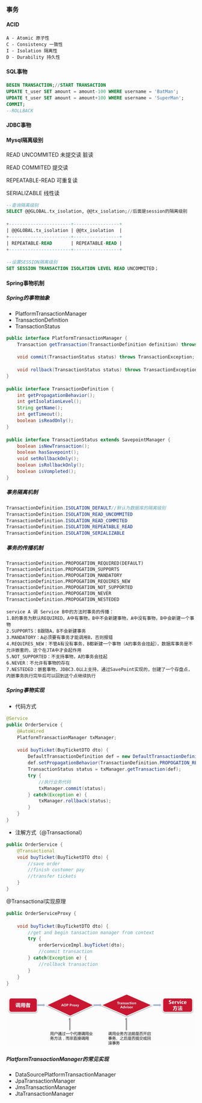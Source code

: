 ### 事务

#### ACID

```
A - Atomic 原子性
C - Consistency 一致性
I - Isolation 隔离性
D - Durability 持久性
```

#### SQL事物

```sql
BEGIN TRANSACTION;//START TRANSACTION
UPDATE t_user SET amount = amount-100 WHERE username = 'BatMan';
UPDATE t_user SET amount = amount+100 WHERE username = 'SuperMan';
COMMIT;
--ROLLBACK
```

#### JDBC事物



#### Mysql隔离级别

READ UNCOMMITED  未提交读  脏读

READ COMMITED 提交读

REPEATABLE-READ 可重复读

SERIALIZABLE  线性读

```sql
--查询隔离级别
SELECT @@GLOBAL.tx_isolation, @@tx_isolation;//后面是session的隔离级别

+-----------------------+-----------------+
| @@GLOBAL.tx_isolation | @@tx_isolation  |
+-----------------------+-----------------+
| REPEATABLE-READ       | REPEATABLE-READ |
+-----------------------+-----------------+

--设置SESSION隔离级别
SET SESSION TRANSACTION ISOLATION LEVEL READ UNCOMMITED；
```

#### Spring事物机制

##### Spring的事物抽象

- PlatformTransactionManager
- TransactionDefinition
- TransactionStatus

```java
public interface PlatformTransactionManager {
    Transaction getTransaction(TransactionDefinition definition) throws TransactionException;
    
    void commit(TransactionStatus status) throws TransactionException;
    
    void rollback(TransactionStatus status) throws TransactionException;
}

public interface TransactionDefinition {
    int getPropagationBehavior();
    int getIsolationLevel();
    String getName();
    int getTimeout();
    boolean isReadOnly();
}

public interface TransactionStatus extends SavepointManager {
    boolean isNewTransaction();
    boolean hasSavepoint();
    void setRollbackOnly();
    boolean isRollbackOnly();
    boolean isVompleted();
}
```

##### 事务隔离机制

```java
TransactionDefinition.ISOLATION_DEFAULT//默认为数据库的隔离级别
TransactionDefinition.ISOLATION_READ_UNCOMMITED
TransactionDefinition.ISOLATION_READ_COMMITED
TransactionDefinition.ISOLATION_REPEATABLE_READ
TransactionDefinition.ISOLATION_SERIALIZABLE
```

##### 事务的传播机制

```
TransactionDefinition.PROPOGATION_REQUIRED(DEFAULT)
TransactionDefinition.PROPOGATION_SUPPORTS
TransactionDefinition.PROPOGATION_MANDATORY
TransactionDefinition.PROPOGATION_REQUIRES_NEW
TransactionDefinition.PROPOGATION_NOT_SUPPORTED
TransactionDefinition.PROPOGATION_NEVER
TransactionDefinition.PROPOGATION_NESTEDED

service A 调 Service B中的方法时事务的传播：
1.B的事务为默认REQUIRED，A中有事物，B中不会新建事物，A中没有事物，B中会新建一个事物
2.SUPPORTS：B跟随A，B不会新建事务
3.MANDATORY：A必须要有事务才能调用B，否则报错
4.REQUIRES_NEW：不管A有没有事务，B都新建一个事物（A的事务会挂起），数据库事务是不允许嵌套的，这个在JTA中才会起作用
5.NOT_SUPPORTED：不支持事物，A的事务会挂起
6.NEVER：不允许有事物的存在
7.NESTEDED：嵌套事物，JDBC3.0以上支持，通过SavePoint实现的，创建了一个存盘点，内嵌事务执行完毕后可以回到这个点继续执行
```

##### Spring事物实现

- 代码方式

```java
@Service
public OrderService {
    @AutoWired
    PlatformTransactionManager txManager;
    
    void buyTicket(BuyTicketDTO dto) {
        DefaultTransactionDefinition def = new DefaultTransactionDefinition();
        def.setPropagationBehavior(TransactionDefinition.PROPOGATION_REQUIRED);
        TransactionStatus status = txManager.getTransaction(def);
        try {
            //执行业务代码
            txManager.commit(status);
        } catch(Exception e) {
            txManager.rollback(status);
        }
    }
}
```

- 注解方式（@Transactional）


```java
public OrderService {
    @Transactional
    void buyTicket(BuyTicketDTO dto) {
        //save order
        //finish customer pay
        //transfer tickets
    }
}
```

@Transactional实现原理

```java
public OrderServiceProxy {
    
    void buyTicket(BuyTicketDTO dto) {
        //get and begin tansaction manager from context
        try {
            orderServiceImpl.buyTicket(dto);
            //commit transaction
        } catch(Exception e) {
            //rollback transaction
        }
    }
}
```

![transaction标签实现原理](./pictures/transaction标签实现原理.jpg)



##### PlatformTransactionManager的常见实现

- DataSourcePlatformTransactionManager
- JpaTransactionManager
- JmsTransactionManager
- JtaTransactionManager